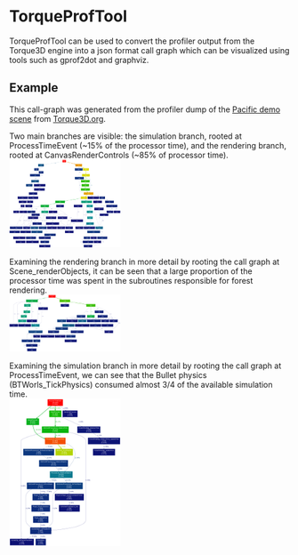 # TorqueProfTool
TorqueProfTool can be used to convert the profiler output from the Torque3D engine into a json format call graph which can be visualized using tools such as gprof2dot and graphviz.

## Example
This call-graph was generated from the profiler dump of the [Pacific demo scene](http://torque3d.wdfiles.com/local--files/communityproject%3Aperformance%3Aprofiling-and-optimisation/profilerDumpToFile241587.txt) from [Torque3D.org](http://torque3d.org).  
  
  
Two main branches are visible: the simulation branch, rooted at ProcessTimeEvent (~15% of the processor time), and the rendering branch, rooted at CanvasRenderControls (~85% of processor time).  
[![pacific call graph](examples/pacific_full_thumb.png)](examples/pacific_full.png)  
  
  
Examining the rendering branch in more detail by rooting the call graph at Scene_renderObjects, it can be seen that a large proportion of the processor time was spent in the subroutines responsible for forest rendering.  
[![Scene_renderObjects call graph](examples/pacific_Scene_renderObjects_thumb.png)](examples/pacific_Scene_renderObjects.png)  
  
  
Examining the simulation branch in more detail by rooting the call graph at ProcessTimeEvent, we can see that the Bullet physics (BTWorls_TickPhysics) consumed almost 3/4 of the available simulation time.  
[![ProcessTimeEvent call graph](examples/pacific_ProcessTimeEvent_thumb.png)](examples/pacific_ProcessTimeEvent.png)  

